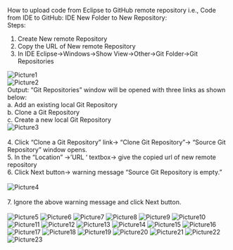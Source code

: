 How to upload code from Eclipse to GitHub remote repository  i.e., Code from IDE to GitHub:
IDE New Folder to New Repository:<br>
Steps:
1.	Create New remote Repository
2.	Copy the URL of New remote Repository
3.	In IDE Eclipse->Windows->Show View->Other->Git Folder->Git Repositories

![Picture1](https://github.com/LavanyaPrabhakar/JavaLesson/assets/117753230/fbcffa32-8cdc-4d33-b809-a399c902e849)<br>
![Picture2](https://github.com/LavanyaPrabhakar/JavaLesson/assets/117753230/84a3da41-6d0f-4ac2-8b39-3258e2f9ecbf)<br>
Output: “Git Repositories” window will be opened with three links as shown below:<br>
a.	Add an existing local Git Repository<br>
b.	Clone a Git Repository<br>
c.	Create a new local Git Repository<br>
![Picture3](https://github.com/LavanyaPrabhakar/JavaLesson/assets/117753230/303f556d-9f72-4614-b667-f8a4f4ed5bfd)<br><br>
4.	Click “Clone a Git Repository” link-> “Clone Git Repository”-> “Source Git Repository” window opens.<br>
5.	In the “Location” ->’URL ‘ textbox-> give the copied url of new remote repository<br>
6.	Click Next button-> warning message “Source Git Repository is empty.”<br><br>
![Picture4](https://github.com/LavanyaPrabhakar/JavaLesson/assets/117753230/7f40f7e5-363b-4277-9b9b-d70491181592)<br><br>
7.	Ignore the above warning message and click Next button.<br><br>
![Picture5](https://github.com/LavanyaPrabhakar/JavaLesson/assets/117753230/c815b553-cd56-459d-921b-0ebfce851135)
![Picture6](https://github.com/LavanyaPrabhakar/JavaLesson/assets/117753230/4a12f734-1897-46c6-85ce-3a7e01c0d135)
![Picture7](https://github.com/LavanyaPrabhakar/JavaLesson/assets/117753230/1a7122df-d88e-4639-a5f0-503815f3508b)
![Picture8](https://github.com/LavanyaPrabhakar/JavaLesson/assets/117753230/82d15c90-2eef-4f8c-a21a-d5e8215daa1e)
![Picture9](https://github.com/LavanyaPrabhakar/JavaLesson/assets/117753230/1e100c6a-5989-4665-a8d9-90870bad7044)
![Picture10](https://github.com/LavanyaPrabhakar/JavaLesson/assets/117753230/0aaba620-cc5e-440a-9183-5e90b9b19785)
![Picture11](https://github.com/LavanyaPrabhakar/JavaLesson/assets/117753230/aab38588-0752-4072-8c23-d40ebfad3409)
![Picture12](https://github.com/LavanyaPrabhakar/JavaLesson/assets/117753230/f9ff61b3-061e-4bf5-bf40-fc6ac76a9b4f)
![Picture13](https://github.com/LavanyaPrabhakar/JavaLesson/assets/117753230/efb089f1-efc2-4e80-8d47-df1e5603df76)
![Picture14](https://github.com/LavanyaPrabhakar/JavaLesson/assets/117753230/e4ebcde2-3b9f-4aa1-9510-39506d29d9ac)
![Picture15](https://github.com/LavanyaPrabhakar/JavaLesson/assets/117753230/5c35d4a6-3ffc-4ea5-93c4-3f752957d8a3)
![Picture16](https://github.com/LavanyaPrabhakar/JavaLesson/assets/117753230/f4073a0f-402a-4a25-9ea5-ba6942f3d860)
![Picture17](https://github.com/LavanyaPrabhakar/JavaLesson/assets/117753230/87009f99-5543-47f5-92fc-0f425bcff8fb)
![Picture18](https://github.com/LavanyaPrabhakar/JavaLesson/assets/117753230/603a00c9-261e-42dd-b0c4-bfd9229efe59)
![Picture19](https://github.com/LavanyaPrabhakar/JavaLesson/assets/117753230/0e4a6836-6c2b-4619-9a03-c08a00c1e620)
![Picture20](https://github.com/LavanyaPrabhakar/JavaLesson/assets/117753230/8335cceb-a8b7-41f3-b912-012c601ff241)
![Picture21](https://github.com/LavanyaPrabhakar/JavaLesson/assets/117753230/a0c1be30-320c-4a00-9159-715e4d94049b)
![Picture22](https://github.com/LavanyaPrabhakar/JavaLesson/assets/117753230/ab46a37b-ba00-429b-858d-0ec7fe7ced86)
![Picture23](https://github.com/LavanyaPrabhakar/JavaLesson/assets/117753230/9e974fd8-f8a0-4872-8606-d18c6af1dc8e)

